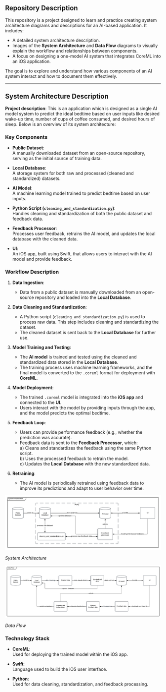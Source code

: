 ## Repository Description

This repository is a project designed to learn and practice creating system architecture diagrams and descriptions for an AI-based application. It includes:

- A detailed system architecture description.
- Images of the **System Architecture** and **Data Flow** diagrams to visually explain the workflow and relationships between components.
- A focus on designing a one-model AI system that integrates CoreML into an iOS application.

The goal is to explore and understand how various components of an AI system interact and how to document them effectively.

---

## System Architecture Description

**Project description**: This is an application which is designed as a single AI model system to predict the ideal bedtime based on user inputs like desired wake-up time, number of cups of coffee consumed, and desired hours of sleep. Below is an overview of its system architecture:

### Key Components

- **Public Dataset**:  
  A manually downloaded dataset from an open-source repository, serving as the initial source of training data.

- **Local Database**:  
  A storage system for both raw and processed (cleaned and standardized) datasets.

- **AI Model**:  
  A machine learning model trained to predict bedtime based on user inputs.

- **Python Script (`cleaning_and_standardization.py`)**:  
  Handles cleaning and standardization of both the public dataset and feedback data.

- **Feedback Processor**:  
  Processes user feedback, retrains the AI model, and updates the local database with the cleaned data.

- **UI**:  
  An iOS app, built using Swift, that allows users to interact with the AI model and provide feedback.

### Workflow Description

1. **Data Ingestion**:  
   - Data from a public dataset is manually downloaded from an open-source repository and loaded into the **Local Database**.

2. **Data Cleaning and Standardization**:  
   - A Python script (`cleaning_and_standardization.py`) is used to process raw data. This step includes cleaning and standardizing the dataset.  
   - The cleaned dataset is sent back to the **Local Database** for further use.

3. **Model Training and Testing**:  
   - The **AI model** is trained and tested using the cleaned and standardized data stored in the **Local Database**.  
   - The training process uses machine learning frameworks, and the final model is converted to the `.coreml` format for deployment with **CoreML**.

4. **Model Deployment**:  
   - The trained `.coreml` model is integrated into the **iOS app** and connected to the **UI**.  
   - Users interact with the model by providing inputs through the app, and the model predicts the optimal bedtime.

5. **Feedback Loop**:  
   - Users can provide performance feedback (e.g., whether the prediction was accurate).  
   - Feedback data is sent to the **Feedback Processor**, which:  
     a) Cleans and standardizes the feedback using the same Python script.  
     b) Uses the processed feedback to retrain the model.  
     c) Updates the **Local Database** with the new standardized data.

6. **Retraining**:  
   - The AI model is periodically retrained using feedback data to improve its predictions and adapt to user behavior over time.
   
![](Archtecture.png)

*System Architecture*

![](DataFlow.png)

*Data Flow*

### Technology Stack

- **CoreML**:  
  Used for deploying the trained model within the iOS app.

- **Swift**:  
  Language used to build the iOS user interface.

- **Python**:  
  Used for data cleaning, standardization, and feedback processing.
